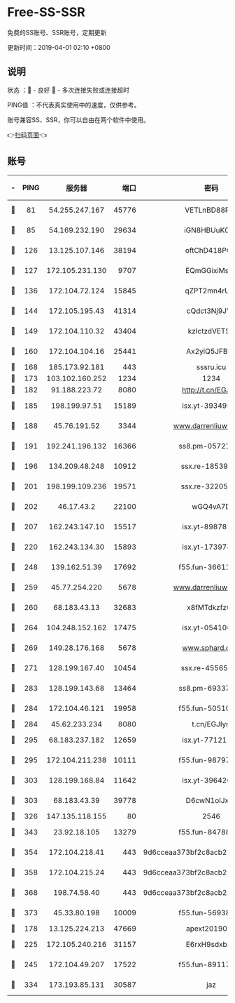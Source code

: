 # Free-SS-SSR

免费的SS账号、SSR账号，定期更新

更新时间：2019-04-01 02:10 +0800

## 说明

状态     ：🙂 - 良好 🙁 - 多次连接失败或连接超时

PING值   ：不代表真实使用中的速度，仅供参考。

账号兼容SS、SSR，你可以自由在两个软件中使用。

👉[扫码页面](https://liesauer.github.io/Free-SS-SSR/)👈

## 账号

|-|PING|服务器|端口|密码|加密方式|区域|
|:----:|:----:|:-----:|-----:|:----:|:----:|:----:|
|🙂|81|54.255.247.167|45776|VETLnBD88Rux|aes-256-cfb|SG|
|🙂|85|54.169.232.190|29634|iGN8HBUuK073|aes-256-cfb|SG|
|🙂|126|13.125.107.146|38194|oftChD418PCw|aes-256-cfb|KR|
|🙂|127|172.105.231.130|9707|EQmGGixiMszZ|aes-256-cfb|JP|
|🙂|136|172.104.72.124|15845|qZPT2mn4rUFJ|aes-256-cfb|JP|
|🙂|144|172.105.195.43|41314|cQdct3Nj9JVP|aes-256-cfb|JP|
|🙂|149|172.104.110.32|43404|kzIctzdVETSB|aes-256-cfb|JP|
|🙂|160|172.104.104.16|25441|Ax2yiQ5JFBT5|aes-256-cfb|JP|
|🙂|168|185.173.92.181|443|sssru.icu|rc4-md5|RU|
|🙂|173|103.102.160.252|1234|1234|rc4-md5|JP|
|🙂|182|91.188.223.72|8080|http://t.cn/EGJIyrl|rc4-md5|RU|
|🙂|185|198.199.97.51|15189|isx.yt-39349533|aes-256-cfb|US|
|🙂|188|45.76.191.52|3344|www.darrenliuwei.com|aes-256-cfb|JP|
|🙂|191|192.241.196.132|16366|ss8.pm-05721802|aes-256-cfb|US|
|🙂|196|134.209.48.248|10912|ssx.re-18539216|aes-256-cfb|US|
|🙂|201|198.199.109.236|19571|ssx.re-32205633|aes-256-cfb|US|
|🙂|202|46.17.43.2|22100|wGQ4vA7D|aes-256-gcm|RU|
|🙂|207|162.243.147.10|15517|isx.yt-89878762|aes-256-cfb|US|
|🙂|220|162.243.134.30|15893|isx.yt-17397453|aes-256-cfb|US|
|🙂|248|139.162.51.39|17692|f55.fun-36611767|aes-256-cfb|SG|
|🙂|259|45.77.254.220|5678|www.darrenliuwei.com|aes-256-cfb|SG|
|🙂|260|68.183.43.13|32683|x8fMTdkzfz00|aes-256-cfb|GB|
|🙂|264|104.248.152.162|17475|isx.yt-05410663|aes-256-cfb|SG|
|🙂|269|149.28.176.168|5678|www.sphard.com|aes-256-cfb|AU|
|🙂|271|128.199.167.40|10454|ssx.re-45565568|aes-256-cfb|SG|
|🙂|283|128.199.143.68|13464|ss8.pm-69337563|aes-256-cfb|SG|
|🙂|284|172.104.46.121|19958|f55.fun-50510285|aes-256-cfb|SG|
|🙂|284|45.62.233.234|8080|t.cn/EGJIyrl|rc4-md5|CA|
|🙂|295|68.183.237.182|12659|isx.yt-77121174|aes-256-cfb|SG|
|🙂|295|172.104.211.238|10111|f55.fun-98797632|aes-256-cfb|US|
|🙂|303|128.199.168.84|11642|isx.yt-39642003|aes-256-cfb|SG|
|🙂|303|68.183.43.39|39778|D6cwN1oIJxeJ|aes-256-cfb|GB|
|🙂|326|147.135.118.155|80|2546|chacha20|US|
|🙂|343|23.92.18.105|13279|f55.fun-84788806|aes-256-cfb|US|
|🙂|354|172.104.218.41|443|9d6cceaa373bf2c8acb22e60b6a58be6|aes-256-cfb|US|
|🙂|358|172.104.215.24|443|9d6cceaa373bf2c8acb22e60b6a58be6|aes-256-cfb|US|
|🙂|368|198.74.58.40|443|9d6cceaa373bf2c8acb22e60b6a58be6|aes-256-cfb|US|
|🙂|373|45.33.80.198|10009|f55.fun-56938331|aes-256-cfb|US|
|🙂|178|13.125.224.213|47669|apext2019001|chacha20|KR|
|🙂|225|172.105.240.216|31157|E6rxH9sdxbD6|aes-256-cfb|JP|
|🙂|245|172.104.49.207|17522|f55.fun-89117165|aes-256-cfb|SG|
|🙂|334|173.193.85.131|30587|jaz|aes-256-cfb|US|
